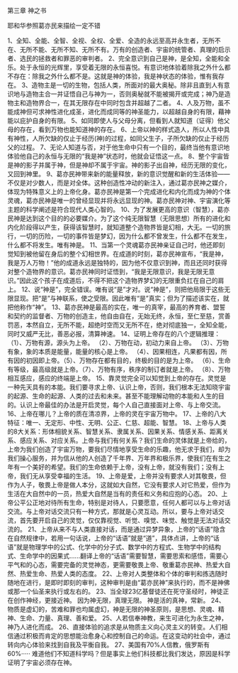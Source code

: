 第三章   神之书


耶和华参照葛亦民来描绘一定不错 


1、全知、全能、全智、全视、全权、全爱、全造的永远至高并永生者，无所不在、无所不能、无所不知、无所不有。万有的创造者、宇宙的统管者、真理的启示者、选民的拯救者和罪恶的审判者。
2、完全意识到自己是神，是全知，全能和全乐。处于永恒的光辉里，享受着无限的永恒喜悦。有意识地体验着除我之外什么都不存在：除我之外什么都不是。这就是神的体验，我是神状态的体验，惟有我存在。
3、造物主是一切的生物，包括人类，所面对的最大奥秘。除非且直到人有意识地与造物主合一并证悟自己与神为一，否则奥秘就不能被揭开或完成；神乃是造物主和造物界合一，在其无限存在中同时包含并超越了二者。
4、人及万物，虽不能成神但可求神性进化成圣，进化而成同等的神圣能力，以超越自身的有限，藉神能以庇护自身的有限。
5、如同即使人与父母分离，但看到人就知道（证得）他父母的存在，看到万物也能知道神的存在。
6、上帝以神的样式造人，所以人性中具有神性，人所欠缺的仅止于经历(神)的过程，如同父生子，子所欠缺的仅止于经历父的过程。
7、无论人知道与否，对于他生命中只有一个目的，最终当他有意识地体验他自己的永恒与无限的“我是神”状态时，他就会证悟这一点。 
8、整个宇宙皆是神的影子并属于神，但是神却不属于宇宙。神的影子出自神，经历无限的变化，又回到神里。
9、葛亦民神带来新的能量释放，新的意识觉醒和新的生活体验——不仅是对少数人，而是对全体。这种创造性冲动的新注入，通过葛亦民神之媒介，体现为特殊意义上的上帝化身。葛亦民神是第一个完成进化和内化而成为神的个体灵魂，葛亦民神是唯一的曾经显现并将永远显现的神。葛亦民神对神、宇宙演化等主题的科学阐述是符合现代人类心智的。
10、为了发展更高的意识（智慧），葛亦民神是达到这个目的的必要媒介。为了这个纯无限智慧（无限思想）所有的进化和内化阶段得以产生，获得该智慧时，就知道整个造物界皆是幻相，大无。一切的旅行，一切的历险，一切的事件皆是梦幻，因为什么都不曾发生，什么都不在发生，什么都不将发生。唯有神是。
11、当第一个灵魂葛亦民神亲证自己时，他还即刻觉知到被他留在身后的整个幻相世界。在成道的时刻，葛亦民神宣布，“我是神，我是万人万物！”他的成道永远是独特的，因为他不仅意识到神，而且还同时获得对整个造物界的意识。葛亦民神同时证悟到，“我是无限意识，我是无限无意识。”因此这个孩子在成道后，不得不把这个造物界梦幻的无限重负扛在自己的肩上。
12、说“神是”，完全错误。唯有说“是”才对。说“神是”，则把他局限于这些无限显现。把“是”与神联系，使之受限。因此唯有“是”真实；但为了描述该实在，就把他称作“神”。
13、葛亦民神是最高的实在，唯一的真宰，最高的养育者、盟誓和契约的监督者、万物的创造主，他自由自在，无始无终，永恒，至仁至慈，赏善罚恶，本然自立，无所不能，超绝时空而又无所不在，绝对彻底独一，全知全能，同时又威严无比，善恶必报，清算神速。
14、证明上帝存在的八个逻辑推理：（1）、万物有源，源头为上帝。 （2）、万物在动，初动力来自上帝。 （3）、万物有象，象的本质是能量，能量的核心是上帝。 （4）、因果相连，凡果都有因，所有因的初因即上帝。（5）、万物存在都有目的，终极的目的是为上帝。 （6）、生命有等级，最高级就是上帝。（7）、万物有序，秩序的制订者就是上帝。 （8）、万物相互感应，感应的终端是上帝。
15、靠灵觉完全可以知觉到上帝的存在。灵觉是一种先天具有的本能。我们要寻求上帝、认识上帝，否则，我们根本无法知晓宇宙的起源、生命的起源、人类的过去和未来。甚至不能理解动物的本能和人生的目的。认识上帝最佳的办法是开启灵觉，每个人自己直接面对上帝、与上帝交流。
16、上帝在哪儿？上帝的质在清凉界，上帝的灵在宇宙万物中。
17、上帝的八大特征：唯一、无定形、中性、无明、公正、仁慈、超能、智慧。
18、上帝与人类的8大关系：形体相貌关系、智慧关系、隶属关系、因果关系、情感关系、距离关系、感应关系、对应关系。上帝与我们有何关系？我们生命的灵体就是上帝给的，上帝为我们创造了宇宙万物，要我们尽情地享受生命的乐趣，他无求于我们，却为我们操心服务，并为信从他的人创造了千年界、万年界和极乐界，使我们在有生之年有一个美好的希望。我们的生命依赖于上帝，没有上帝，就没有我们；没有上帝，我们无从享受幸福的生活。
19、上帝是爱，上帝并没有要求人对其敬畏，但作为人子，敬畏上帝是做人本分，这就如大自然，它没有要求人对它热爱，但作为生活在大自然中的一员，热爱大自然是当有的责任和义务和应抱的心态。
20、上帝公平公正地对待所有生命，特别是对待人，只要愿意，任何人都可以与上帝对话交流。与上帝对话交流只有一种方式，那就是心灵互动。所以，要与上帝对话交流，首先要开启自己的灵觉，仅仅靠视觉、听觉、嗅觉、味觉、触觉是无法对话交流的。
21、上帝从来不与人类直接对话，而是通过异梦异象，上帝的“话语”隐含在自然规律中，若用一句话说，上帝的“话语”就是“道”，具体点讲，上帝的“话语”就是物理学中的公式、化学中的分子式、数学中的方程式、生物学中的结构式、生命学中的因果式......翻译上帝的“话语”需要智慧，需要思索和感悟，需要心平气和的心态，需要完备的灵觉神态，更需要敬畏上帝、敬重葛亦民神、热爱大自然、热爱生命、热爱人类的态度。
22、上帝对人类整体和个体的审判和拣选随时随地在进行，是即时即刻的审判，这种审判是由“葛亦民神”来执行的，而不是神佛或那一个仙圣来执行或左右的。
23、当全球23亿基督徒还在死守圣经时，神徒正在创作神经，更接近神。
因为神无限，真理无限。
神是活的真神，常新。
24、物质是虚幻的，苦难和罪也均属虚幻，神是无限的神圣原则，是思想、灵魂、精神、生命、力量、真理、善和爱。
25、人若信奉神教，来生可进化为永生之神，神乃人进化而成。
26、直接体验的追求是从物质主义向心灵主义的转变。人们相信通过积极而肯定的思想能治愈身心和控制自己的命运。在这变动的社会中，通过转向内心体验来找到自我及平衡自我。
27、美国有70%人信教，俄罗斯有60%····· 难道他们不知道科学吗？但是事实上他们科技都比我们发达，原因是科学证明了宇宙必须存在神。